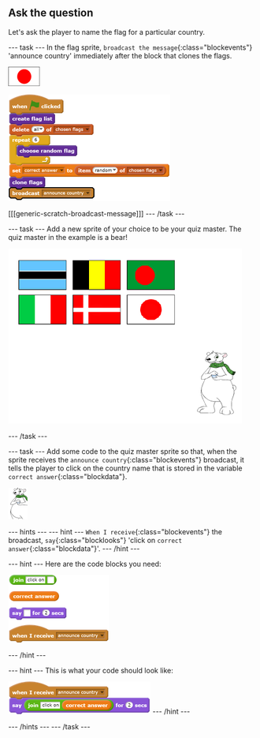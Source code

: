 ## Ask the question

Let's ask the player to name the flag for a particular country.

--- task ---
In the flag sprite, `broadcast the message`{:class="blockevents"} 'announce country' immediately after the block that clones the flags.

![Flag sprite](images/flag-sprite.png)

![blocks_1546524268_9275649](images/blocks_1546524268_9275649.png)

[[[generic-scratch-broadcast-message]]]
--- /task ---

--- task ---
Add a new sprite of your choice to be your quiz master. The quiz master in the example is a bear!

![Bear sprite](images/bear-sprite.png)

--- /task ---

--- task ---
Add some code to the quiz master sprite so that, when the sprite receives the `announce country`{:class="blockevents"} broadcast, it tells the player to click on the country name that is stored in the variable `correct answer`{:class="blockdata"}.

![Character sprite](images/char-sprite.png)

--- hints ---
--- hint ---
`When I receive`{:class="blockevents"} the broadcast, `say`{:class="blocklooks"} 'click on `correct answer`{:class="blockdata"}'.
--- /hint ---

--- hint ---
Here are the code blocks you need:

![blocks_1546524270_545037](images/blocks_1546524270_545037.png)

--- /hint ---

--- hint ---
This is what your code should look like:

![blocks_1546524272_1615796](images/blocks_1546524272_1615796.png)
--- /hint ---

--- /hints ---
--- /task ---
